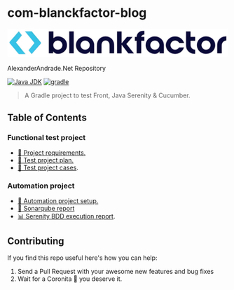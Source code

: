 # com-blanckfactor-blog

![Company logo](docs/assets/company-logo.png)

AlexanderAndrade.Net Repository

[![Java JDK](https://img.shields.io/badge/JavaJDK-8-green.svg)](https://www.oracle.com/co/java/technologies/javase/javase8-archive-downloads.html)
[![gradle](https://img.shields.io/badge/Gradle-v7.4.1-yellow.svg)](https://gradle.org/install/)

>A Gradle project to test Front, Java Serenity & Cucumber.
>

## Table of Contents

### Functional test project

- [🧾 Project requirements.](docs/00-Requirements%20Specification.pdf)
- [🧾 Test project plan.](docs/01_TEST_PLAN.md)
- [🧾 Test project cases](https://github.com/AlexAndradeSan/blankfactor/raw/main/docs/02_TEST_CASES.xlsx).

### Automation project

- [🤖 Automation project setup.](docs/03_AUTOMATION_SETUP.md)
- [🐞 Sonarqube report](docs/04-sonarqube-report.png)
- [📊 Serenity BDD execution report](https://htmlpreview.github.io/?https://github.com/AlexAndradeSan/blankfactor/raw/main/target/site/serenity/index.html).


## Contributing

If you find this repo useful here's how you can help:

1. Send a Pull Request with your awesome new features and bug fixes
2. Wait for a Coronita :beer: you deserve it.
